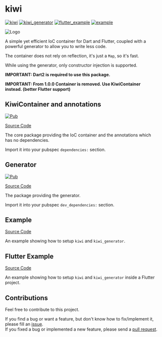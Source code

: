 # kiwi

[![kiwi](https://github.com/gbtb16/kiwi/actions/workflows/kiwi.yml/badge.svg?branch=master)](https://github.com/gbtb16/kiwi/actions/workflows/kiwi.yml)
[![kiwi_generator](https://github.com/gbtb16/kiwi/actions/workflows/kiwi_generator.yml/badge.svg?branch=master)](https://github.com/gbtb16/kiwi/actions/workflows/kiwi_generator.yml)
[![flutter_example](https://github.com/gbtb16/kiwi/actions/workflows/flutter_example.yml/badge.svg?branch=master)](https://github.com/gbtb16/kiwi/actions/workflows/flutter_example.yml)
[![example](https://github.com/gbtb16/kiwi/actions/workflows/example.yml/badge.svg?branch=master)](https://github.com/gbtb16/kiwi/actions/workflows/example.yml)

![Logo](https://raw.githubusercontent.com/gbtb16/kiwi/master/images/logo.png)

A simple yet efficient IoC container for Dart and Flutter, coupled with a powerful generator to allow you to write less code.

The container does not rely on reflection, it's just a `Map`, so it's fast.

While using the generator, only constructor injection is supported.

**IMPORTANT: Dart2 is required to use this package.**

**IMPORTANT: From 1.0.0 Container is removed. Use KiwiContainer instead. (better Flutter support)**

## KiwiContainer and annotations

[![Pub](https://img.shields.io/pub/v/kiwi.svg)](https://pub.dartlang.org/packages/kiwi)

[Source Code](https://github.com/gbtb16/kiwi/tree/master/kiwi)

The core package providing the IoC container and the annotations which has no dependencies.

Import it into your pubspec `dependencies:` section.

## Generator

[![Pub](https://img.shields.io/pub/v/kiwi_generator.svg)](https://pub.dartlang.org/packages/kiwi_generator)

[Source Code](https://github.com/gbtb16/kiwi/tree/master/kiwi_generator)

The package providing the generator.

Import it into your pubspec `dev_dependencies:` section.

## Example

[Source Code](https://github.com/gbtb16/kiwi/tree/master/example)

An example showing how to setup `kiwi` and `kiwi_generator`.

## Flutter Example

[Source Code](https://github.com/gbtb16/kiwi/tree/master/flutter_example)

An example showing how to setup `kiwi` and `kiwi_generator` inside a Flutter project.

## Contributions

Feel free to contribute to this project.

If you find a bug or want a feature, but don't know how to fix/implement it, please fill an [issue](https://github.com/gbtb16/kiwi/issues).  
If you fixed a bug or implemented a new feature, please send a [pull request](https://github.com/gbtb16/kiwi/pulls).